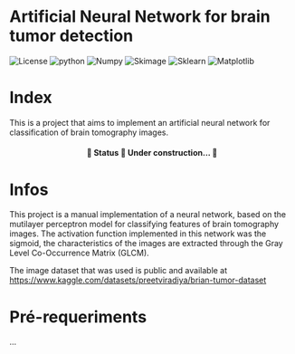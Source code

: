 # Artificial Neural Network for brain tumor detection
![License](https://img.shields.io/badge/License-GNU-green)
![python](https://img.shields.io/badge/Python-3.9.12-blue)
![Numpy](https://img.shields.io/badge/Numpy-1.21.5-blue)
![Skimage](https://img.shields.io/badge/Scikit_Image-0.19.2-blue)
![Sklearn](https://img.shields.io/badge/Scikit_Learn-1.0.2-blue)
![Matplotlib](https://img.shields.io/badge/Matplotlib-3.5.1-blue)

# Index
This is a project that aims to implement an artificial neural network for classification of brain tomography images.

<h4 align="center"> 
	🚧  Status 🚀 Under construction...  🚧
</h4>

# Infos
This project is a manual implementation of a neural network, based on the mutilayer perceptron model for classifying features of brain tomography images. The activation function implemented in this network was the sigmoid, the characteristics of the images are extracted through the Gray Level Co-Occurrence Matrix (GLCM).

The image dataset that was used is public and available at https://www.kaggle.com/datasets/preetviradiya/brian-tumor-dataset

# Pré-requeriments
...


